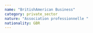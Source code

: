 ```yaml
---
name: "BritishAmerican Business"
category: private_sector
nature: "Association professionnelle "
nationality: GBR
---
```

    